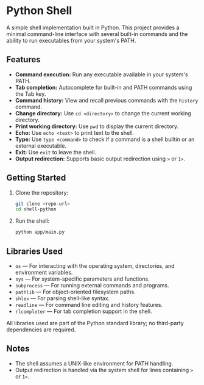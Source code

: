# Python Shell

A simple shell implementation built in Python. This project provides a minimal command-line interface with several built-in commands and the ability to run executables from your system's PATH.

## Features

- **Command execution:** Run any executable available in your system's PATH.
- **Tab completion:** Autocomplete for built-in and PATH commands using the Tab key.
- **Command history:** View and recall previous commands with the `history` command.
- **Change directory:** Use `cd <directory>` to change the current working directory.
- **Print working directory:** Use `pwd` to display the current directory.
- **Echo:** Use `echo <text>` to print text to the shell.
- **Type:** Use `type <command>` to check if a command is a shell builtin or an external executable.
- **Exit:** Use `exit` to leave the shell.
- **Output redirection:** Supports basic output redirection using `>` or `1>`.

## Getting Started

1. Clone the repository:
   ```bash
   git clone <repo-url>
   cd shell-python
   ```
2. Run the shell:
   ```bash
   python app/main.py
   ```

## Libraries Used

- `os` — For interacting with the operating system, directories, and environment variables.
- `sys` — For system-specific parameters and functions.
- `subprocess` — For running external commands and programs.
- `pathlib` — For object-oriented filesystem paths.
- `shlex` — For parsing shell-like syntax.
- `readline` — For command line editing and history features.
- `rlcompleter` — For tab completion support in the shell.

All libraries used are part of the Python standard library; no third-party dependencies are required.

## Notes
- The shell assumes a UNIX-like environment for PATH handling.
- Output redirection is handled via the system shell for lines containing `>` or `1>`.
